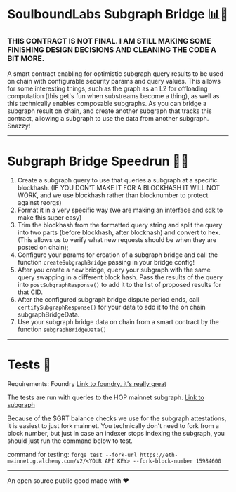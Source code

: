 # SoulboundLabs Subgraph Bridge 📊🌉

### THIS CONTRACT IS NOT FINAL. I AM STILL MAKING SOME FINISHING DESIGN DECISIONS AND CLEANING THE CODE A BIT MORE.

A smart contract enabling for optimistic subgraph query results to be used on chain with configurable security params and query values. This allows for some interesting things, such as the graph as an L2 for offloading computation (this get's fun when substreams become a thing), as well as this technically enables composable subgraphs. As you can bridge a subgraph result on chain, and create another subgraph that tracks this contract, allowing a subgraph to use the data from another subgraph. Snazzy!

---

# Subgraph Bridge Speedrun 🏃💨

1. Create a subgraph query to use that queries a subgraph at a specific blockhash. (IF YOU DON'T MAKE IT FOR A BLOCKHASH IT WILL NOT WORK, and we use blockhash rather than blocknumber to protect against reorgs)
2. Format it in a very specific way (we are making an interface and sdk to make this super easy)
3. Trim the blockhash from the formatted query string and split the query into two parts (before blockhash, after blockhash) and convert to hex. (This allows us to verify what new requests should be when they are posted on chain);
4. Configure your params for creation of a subgraph bridge and call the function `createSubgraphBridge` passing in your bridge config!
5. After you create a new bridge, query your subgraph with the same query swapping in a different block hash. Pass the results of the query into `postSubgraphResponse()` to add it to the list of proposed results for that CID.
6. After the configured subgraph bridge dispute period ends, call `certifySubgraphResponse()` for your data to add it to the on chain subgraphBridgeData.
7. Use your subgraph bridge data on chain from a smart contract by the function `subgraphBridgeData()`

---

# Tests 🧪

Requirements: Foundry [Link to foundry, it's really great](https://book.getfoundry.sh/)

The tests are run with queries to the HOP mainnet subgraph. [Link to subgraph](https://thegraph.com/explorer/subgraphs/Cjv3tykF4wnd6m9TRmQV7weiLjizDnhyt6x2tTJB42Cy?view=Playground)

Because of the $GRT balance checks we use for the subgraph attestations, it is easiest to just fork mainnet. You technically don't need to fork from a block number, but just in case an indexer stops indexing the subgraph, you should just run the command below to test.

command for testing: `forge test --fork-url https://eth-mainnet.g.alchemy.com/v2/<YOUR API KEY> --fork-block-number 15984600`

---

An open source public good made with ❤️ 
